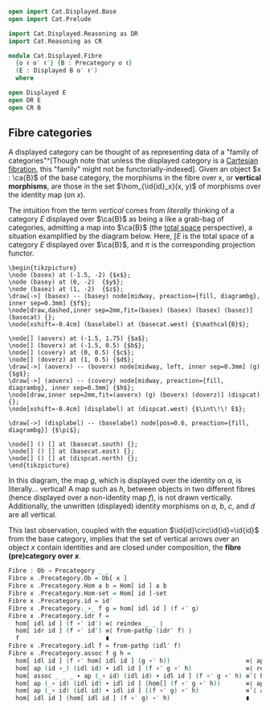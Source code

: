 ```agda
open import Cat.Displayed.Base
open import Cat.Prelude

import Cat.Displayed.Reasoning as DR
import Cat.Reasoning as CR

module Cat.Displayed.Fibre
  {o ℓ o′ ℓ′} {B : Precategory o ℓ}
  (E : Displayed B o′ ℓ′)
  where

open Displayed E
open DR E
open CR B
```

## Fibre categories

A displayed category can be thought of as representing data of a "family
of categories"^[Though note that unless the displayed category is a
[Cartesian fibration], this "family" might not be functorially-indexed].
Given an object $x : \ca{B}$ of the base category, the morphisms in the
fibre over x, or **vertical morphisms**, are those in the set
$\hom_{\id{id}_x}(x, y)$ of morphisms over the identity map (on $x$).

[Cartesian fibration]: Cat.Displayed.Cartesian.html

The intuition from the term _vertical_ comes from _literally_ thinking
of a category $E$ displayed over $\ca{B}$ as being a like a grab-bag of
categories, admitting a map into $\ca{B}$ (the [total space]
perspective), a situation examplified by the diagram below. Here, $\int
E$ is the total space of a category $E$ displayed over $\ca{B}$, and
$\pi$ is the corresponding projection functor.

~~~{.quiver .tall-2}
\begin{tikzpicture}
\node (basex) at (-1.5, -2) {$x$};
\node (basey) at (0, -2)  {$y$};
\node (basez) at (1, -2)  {$z$};
\draw[->] (basex) -- (basey) node[midway, preaction={fill, diagrambg}, inner sep=0.3mm] {$f$};
\node[draw,dashed,inner sep=2mm,fit=(basex) (basex) (basex) (basez)] (basecat) {};
\node[xshift=-0.4cm] (baselabel) at (basecat.west) {$\mathcal{B}$};

\node[] (aoverx) at (-1.5, 1.75) {$a$};
\node[] (boverx) at (-1.5, 0.5) {$b$};
\node[] (covery) at (0, 0.5) {$c$};
\node[] (doverz) at (1, 0.5) {$d$};
\draw[->] (aoverx) -- (boverx) node[midway, left, inner sep=0.3mm] (g) {$g$};
\draw[->] (aoverx) -- (covery) node[midway, preaction={fill, diagrambg}, inner sep=0.3mm] {$h$};
\node[draw,inner sep=2mm,fit=(aoverx) (g) (boverx) (doverz)] (dispcat) {};
\node[xshift=-0.4cm] (displabel) at (dispcat.west) {$\int\!\! E$};

\draw[->] (displabel) -- (baselabel) node[pos=0.6, preaction={fill, diagrambg}] {$\pi$};

\node[] () [] at (basecat.south) {};
\node[] () [] at (basecat.east) {};
\node[] () [] at (dispcat.north) {};
\end{tikzpicture}
~~~

In this diagram, the map $g$, which is displayed over the identity on
$a$, is literally... vertical! A map such as $h$, between objects in two
different fibres (hence displayed over a non-identity map $f$), is not
drawn vertically. Additionally, the unwritten (displayed) identity
morphisms on $a$, $b$, $c$, and $d$ are all vertical.

This last observation, coupled with the equation
$\id{id}\circ\id{id}=\id{id}$ from the base category, implies that the
set of vertical arrows over an object $x$ contain identities and are
closed under composition, the **fibre (pre)category over $x$**.

[total space]: Cat.Displayed.Total.html

```agda
Fibre : Ob → Precategory _ _
Fibre x .Precategory.Ob = Ob[ x ]
Fibre x .Precategory.Hom a b = Hom[ id ] a b
Fibre x .Precategory.Hom-set = Hom[ id ]-set
Fibre x .Precategory.id = id′
Fibre x .Precategory._∘_ f g = hom[ idl id ] (f ∘′ g)
Fibre x .Precategory.idr f =
  hom[ idl id ] (f ∘′ id′) ≡⟨ reindex _ _ ⟩
  hom[ idr id ] (f ∘′ id′) ≡⟨ from-pathp (idr′ f) ⟩
  f                        ∎
Fibre x .Precategory.idl f = from-pathp (idl′ f)
Fibre x .Precategory.assoc f g h =
  hom[ idl id ] (f ∘′ hom[ idl id ] (g ∘′ h))                     ≡⟨ ap hom[] (whisker-r (idl id)) ∙ hom[]-∙ _ _ ⟩
  hom[ ap (id ∘_) (idl id) ∙ idl id ] (f ∘′ g ∘′ h)               ≡⟨ reindex _ _ ⟩
  hom[ assoc _ _ _ ∙ ap (_∘ id) (idl id) ∙ idl id ] (f ∘′ g ∘′ h) ≡˘⟨ hom[]-∙ _ _ ⟩
  hom[ ap (_∘ id) (idl id) ∙ idl id ] (hom[] (f ∘′ g ∘′ h))       ≡⟨ ap hom[] (from-pathp (assoc′ _ _ _)) ⟩
  hom[ ap (_∘ id) (idl id) ∙ idl id ] ((f ∘′ g) ∘′ h)             ≡˘⟨ ap hom[] (whisker-l (idl id)) ∙ hom[]-∙ _ _ ⟩
  hom[ idl id ] (hom[ idl id ] (f ∘′ g) ∘′ h)                     ∎
```
